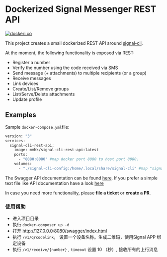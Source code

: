 # Dockerized Signal Messenger REST API

[![dockeri.co](https://dockeri.co/image/mmhk/signal-cli-rest-api)](https://hub.docker.com/r/mmhk/signal-cli-rest-api)

This project creates a small dockerized REST API around [signal-cli](https://github.com/AsamK/signal-cli).

At the moment, the following functionality is exposed via REST:

- Register a number
- Verify the number using the code received via SMS
- Send message (+ attachments) to multiple recipients (or a group)
- Receive messages
- Link devices
- Create/List/Remove groups
- List/Serve/Delete attachments
- Update profile

## Examples

Sample `docker-compose.yml`file:

```sh
version: "3"
services:
  signal-cli-rest-api:
    image: mmhk/signal-cli-rest-api:latest
    ports:
      - "8080:8080" #map docker port 8080 to host port 8080.
    volumes:
      - "./signal-cli-config:/home/.local/share/signal-cli" #map "signal-cli-config" folder on host system into docker container. the folder contains the password and cryptographic keys when a new number is registered

```

The Swagger API documentation can be found [here](https://bbernhard.github.io/signal-cli-rest-api/). If you prefer a simple text file like API documentation have a look [here](https://github.com/bbernhard/signal-cli-rest-api/blob/master/doc/EXAMPLES.md)

In case you need more functionality, please **file a ticket** or **create a PR**.

### 使用帮助

- 进入项目目录
- 执行 `docker-composer up -d`
- 打开 http://127.0.0.0:8080/swagger/index.html
- 执行 `/v1/qrcodelink`， 设置一个设备名称。生成二维码，使用Signal APP 绑定设备
- 执行 `/v1/receive/{number}` , `timeout` 设置 10 （秒）, 接收所有的上行消息
